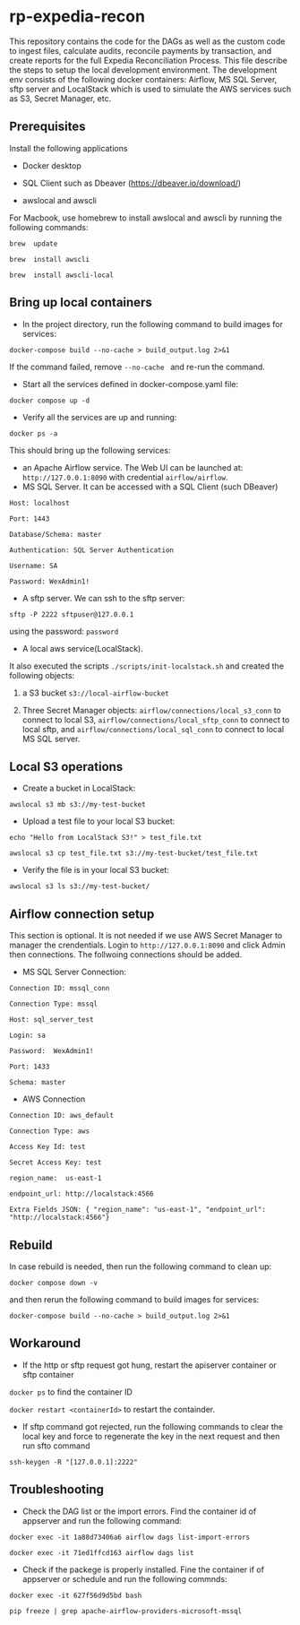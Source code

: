 # rp-expedia-recon

This repository contains the code for the DAGs as well as the custom code to ingest files, calculate audits, reconcile payments by transaction, and create reports for the full Expedia Reconciliation Process. This file describe the steps to setup the local development environment. The development env consists of the following docker containers: Airflow, MS SQL Server, sftp server and LocalStack which is used to simulate the AWS services such as S3, Secret Manager, etc.

## Prerequisites 

Install the following applications

* Docker desktop

* SQL Client such as Dbeaver (https://dbeaver.io/download/)

* awslocal and awscli

For Macbook, use homebrew to install awslocal and awscli by running the following commands:   

```brew  update```

```brew  install awscli```

```brew  install awscli-local```

## Bring up local containers 

* In the project directory, run the following command to build images for services:

```docker-compose build --no-cache > build_output.log 2>&1```

If the command failed, remove ```--no-cache ``` and re-run the command.

* Start all the services defined in docker-compose.yaml file:

```docker compose up -d```

* Verify all the services are up and running:

```docker ps -a```

This should bring up the following services: 

* an Apache Airflow service. The Web UI can be launched at: ```http://127.0.0.1:8090``` with credential ```airflow/airflow```.
* MS SQL Server.  It can be accessed with a SQL Client (such DBeaver)

```Host: localhost```

```Port: 1443```

```Database/Schema: master```

```Authentication: SQL Server Authentication```

```Username: SA```

```Password: WexAdmin1!```

* A sftp server. We can ssh to the sftp server: 

```sftp -P 2222 sftpuser@127.0.0.1```

using the password: ```password```

* A local aws service(LocalStack). 

It also executed the scripts ```./scripts/init-localstack.sh```  and created the following objects:

1. a S3 bucket ```s3://local-airflow-bucket```

2. Three Secret Manager objects: ```airflow/connections/local_s3_conn``` to connect to local S3, ```airflow/connections/local_sftp_conn``` to connect to local sftp, and ```airflow/connections/local_sql_conn``` to connect to local MS SQL server.


## Local S3 operations 

* Create a bucket in LocalStack:

```awslocal s3 mb s3://my-test-bucket```

* Upload a test file to your local S3 bucket:

```echo "Hello from LocalStack S3!" > test_file.txt```

```awslocal s3 cp test_file.txt s3://my-test-bucket/test_file.txt```

* Verify the file is in your local S3 bucket:

```awslocal s3 ls s3://my-test-bucket/```

## Airflow connection setup 

This section is optional. It is not needed if we use AWS Secret Manager to manager the crendentials.
 Login to ```http://127.0.0.1:8090``` and  click Admin then connections. The follwoing connections should be added. 
* MS SQL Server Connection:

```Connection ID: mssql_conn```

```Connection Type: mssql```

```Host: sql_server_test```

```Login: sa```

```Password:  WexAdmin1!```

```Port: 1433```

```Schema: master```

* AWS Connection

```Connection ID: aws_default```

```Connection Type: aws```

```Access Key Id: test```

```Secret Access Key: test```

```region_name:  us-east-1```

```endpoint_url: http://localstack:4566```

```Extra Fields JSON: { "region_name": "us-east-1", "endpoint_url": "http://localstack:4566"}```

## Rebuild

In case rebuild is needed, then run the following command to clean up: 

```docker compose down -v```

and then rerun the following command to build images for services:

```docker-compose build --no-cache > build_output.log 2>&1```

## Workaround

* If the http or sftp request got hung, restart the apiserver container or sftp container

```docker ps``` to find the container ID

```docker restart <containerId>``` to restart the containder.

* If sftp command got rejected, run the following commands to clear the local key and force to regenerate the key in the next request and then run sfto command

```ssh-keygen -R "[127.0.0.1]:2222"```

## Troubleshooting
* Check the DAG list or the import errors. Find the container id of appserver and run the following command: 

```docker exec -it 1a88d73406a6 airflow dags list-import-errors```

```docker exec -it 71ed1ffcd163 airflow dags list```

* Check if the packege is properly installed. Fine the container if of appserver or schedule and run the following commnds:

```docker exec -it 627f56d9d5bd bash```

```pip freeze | grep apache-airflow-providers-microsoft-mssql```